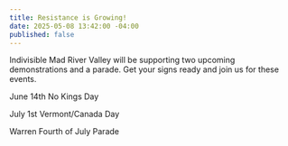 ```yaml
---
title: Resistance is Growing!
date: 2025-05-08 13:42:00 -04:00
published: false
---
```


Indivisible Mad River Valley will be supporting two upcoming demonstrations and a parade.  Get your signs ready and join us for these events.

June 14th No Kings Day

July 1st Vermont/Canada Day

Warren Fourth of July Parade